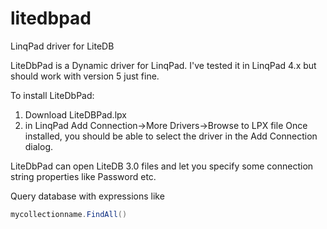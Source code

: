 # litedbpad
LinqPad driver for LiteDB

LiteDbPad is a Dynamic driver for LinqPad. I've tested it in LinqPad 4.x but should work with version 5 just fine.

To install LiteDbPad: 
1) Download LiteDBPad.lpx
2) in LinqPad Add Connection->More Drivers->Browse to LPX file
Once installed, you should be able to select the driver in the Add Connection dialog.

LiteDbPad can open LiteDB 3.0 files and let you specify some connection string properties like Password etc.

Query database with expressions like

```c#
mycollectionname.FindAll()
```

